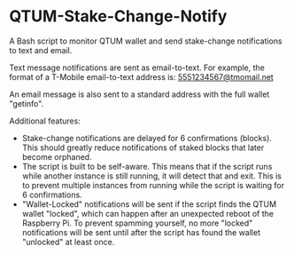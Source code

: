 # QTUM-Stake-Change-Notify

A Bash script to monitor QTUM wallet and send stake-change notifications to text and email.

Text message notifications are sent as email-to-text. For example, the format of a T-Mobile email-to-text address is: 5551234567@tmomail.net

An email message is also sent to a standard address with the full wallet "getinfo".

Additional features:
- Stake-change notifications are delayed for 6 confirmations (blocks).  This should greatly reduce notifications of staked blocks that later become orphaned.
- The script is built to be self-aware. This means that if the script runs while another instance is still running, it will detect that and exit.  This is to prevent multiple instances from running while the script is waiting for 6 confirmations.
- "Wallet-Locked" notifications will be sent if the script finds the QTUM wallet "locked", which can happen after an unexpected reboot of the Raspberry Pi.  To prevent spamming yourself, no more "locked" notifications will be sent until after the script has found the wallet "unlocked" at least once.
